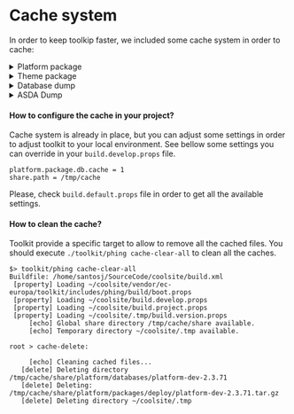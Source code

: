 # Cache system

<p>In order to keep toolkip faster, we included some cache system in order to
cache:</p>

<details>
    <p><summary>Platform package</summary></p>
    <p>Toolkip stores a copy of platform package in your <code>share.path</code>
    directory.</p>
</details>
<details>
    <p><summary>Theme package</summary></p>
    <p>Some stuff here</p>
</details>
<details>
    <p><summary>Database dump</summary></p>
    <p>Some stuff here.</p>
</details>
<details>
    <p><summary>ASDA Dump</summary></p>
    <p>some stuff here.</p>
</details>

#### How to configure the cache in your project?
<p>Cache system is already in place, but you can adjust some settings in order
to adjust toolkit to your local environment. See bellow some settings you can
override in your <code>build.develop.props</code> file.</p>

```
platform.package.db.cache = 1
share.path = /tmp/cache
```

<p>Please, check <code>build.default.props</code> file in order to get all the
available settings.</p>

#### How to clean the cache?
<p>Toolkit provide a specific target to allow to remove all the cached files.
You should execute <code>./toolkit/phing cache-clear-all</code> to clean all the
caches.</p>

```
$> toolkit/phing cache-clear-all
Buildfile: /home/santosj/SourceCode/coolsite/build.xml
 [property] Loading ~/coolsite/vendor/ec-europa/toolkit/includes/phing/build/boot.props
 [property] Loading ~/coolsite/build.develop.props
 [property] Loading ~/coolsite/build.project.props
 [property] Loading ~/coolsite/.tmp/build.version.props
     [echo] Global share directory /tmp/cache/share available.
     [echo] Temporary directory ~/coolsite/.tmp available.

root > cache-delete:

     [echo] Cleaning cached files...
   [delete] Deleting directory /tmp/cache/share/platform/databases/platform-dev-2.3.71
   [delete] Deleting: /tmp/cache/share/platform/packages/deploy/platform-dev-2.3.71.tar.gz
   [delete] Deleting directory ~/coolsite/.tmp

```